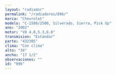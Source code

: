 ```yaml
---
layout: "radiador"
permalink: "/radiadores/896/"
marca: "Chevrolet"
modelo: "C-1500/2500, Silverado, Sierra, Pick Up"
ano: "2002"
motor: "V8 4.8,5.3,6.0"
transmision: "Estándar"
parte: "432305"
clima: "Con clima"
alto: "34"
ancho: "17 1/2"
observaciones: ""
id: "896"
---
```


